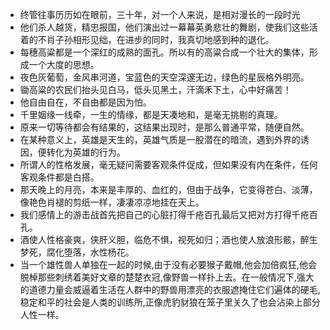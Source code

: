 - 终管往事历历如在眼前，三十年，对一个人来说，是相对漫长的一段时光
- 他们杀人越货，精忠报国，他们演出过一幕幕英勇悲壮的舞剧，使我们这些活着的不肖子孙相形见绌，在进步的同时，我真切地感到种的退化。
- 每穗高粱都是一个深红的成熟的面孔。所以有的高粱合成一个壮大的集体，形成一个大度的思想。
- 夜色灰葡萄，金风串河道，宝蓝色的天空深邃无边，绿色的星辰格外明亮。
- 锄高粱的农民们抬头见白马，低头见黑土，汗滴禾下土，心中好痛苦！
- 他自由自在，不自由都是因为怕。
- 千里姻缘一线牵，一生的情缘，都是天凑地和，是毫无挑剔的真理。
- 原来一切等待都会有结果的，这结果出现时，是那么普通平常，随便自然。
- 在某种意义上，英雄是天生的，英雄气质是一股潜在的暗流，遇到外界的诱因，便转化为英雄的行为。
- 所谓人的性格发展，毫无疑问需要客观条件促成，但如果没有内在条件，任何客观条件都是白搭。
- 那天晚上的月亮，本来是丰厚的、血红的，但由于战争，它变得苍白、淡薄，像艳色肖褪的剪纸一样，凄凄凉凉地挂在天上。
- 我们感情上的游击战首先把自己的心脏打得千疮百孔最后又把对方打得千疮百孔。
- 酒使人性格豪爽，侠肝义胆，临危不惧，视死如归；酒也使人放浪形骸，醉生梦死，腐化堕落，水性杨花。
- 当一个雄性兽人单独在一起的时候,由于没有必要猴子戴帽,他会加倍疯狂,他会脱棹那些刺绣着美好文章的楚楚衣冠,像野兽一样扑上去。在一般情况下,强大的道德力量会威逼着生活在人群中的野兽用漂亮的衣服遮掩住它们遍体的硬毛,稳定和平的社会是人类的训练所,正像虎豹豺狼在笼子里关久了也会沾染上部分人性一样。
